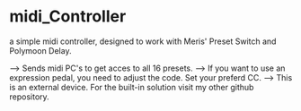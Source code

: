 # midi_Controller

a simple midi controller, designed to work with Meris' Preset Switch and Polymoon Delay.

--> Sends midi PC's to get acces to all 16 presets.
--> If you want to use an expression pedal, you need to adjust the code. Set your preferd CC.
--> This is an external device. For the built-in solution visit my other github repository.
